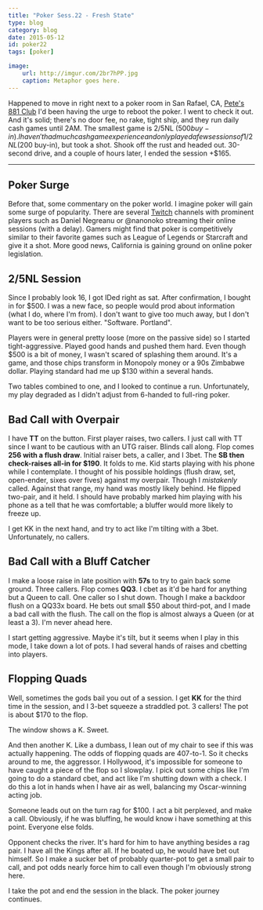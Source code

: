 ```yaml
---
title: "Poker Sess.22 - Fresh State"
type: blog
category: blog
date: 2015-05-12
id: poker22
tags: [poker]

image:
    url: http://imgur.com/2br7hPP.jpg
    caption: Metaphor goes here.
---
```


Happened to move in right next to a poker room in San Rafael, CA, [Pete's 881
Club](http://petes881club.com/) I'd been having the urge to reboot the poker. I
went to check it out. And it's solid; there's no door fee, no rake, tight ship,
and they run daily cash games until 2AM. The smallest game is 2/5NL ($500
buy-in). I haven't had much cash game experience and only played a few sessions
of 1/2NL ($200 buy-in), but took a shot. Shook off the rust and headed out.
30-second drive, and a couple of hours later, I ended the session +$165.

---

## Poker Surge

Before that, some commentary on the poker world. I imagine poker will gain some
surge of popularity. There are several [Twitch](http://twitch.tv) channels
with prominent players such as Daniel Negreanu or @nanonoko streaming their
online sessions (with a delay). Gamers might find that poker is competitively
similar to their favorite games such as League of Legends or Starcraft and
give it a shot. More good news, California is gaining ground on online poker
legislation.

## 2/5NL Session

Since I probably look 16, I got IDed right as sat.  After confirmation, I
bought in for $500. I was a new face, so people would prod about information
(what I do, where I'm from). I don't want to give too much away, but I don't
want to be too serious either. "Software. Portland".

Players were in general pretty loose (more on the passive side) so I started
tight-aggressive. Played good hands and pushed them hard. Even though $500 is a
bit of money, I wasn't scared of splashing them around. It's a game, and those
chips transform in Monopoly money or a 90s Zimbabwe dollar. Playing standard
had me up $130 within a several hands.

Two tables combined to one, and I looked to continue a run. Unfortunately, my
play degraded as I didn't adjust from 6-handed to full-ring poker.

## Bad Call with Overpair

I have **TT** on the button. First player raises, two callers. I just call with
TT since I want to be cautious with an UTG raiser. Blinds call along. Flop
comes **256 with a flush draw**. Initial raiser bets, a caller, and I 3bet. The
**SB then check-raises all-in for $190**. It folds to me. Kid starts playing
with his phone while I contemplate. I thought of his possible holdings (flush
draw, set, open-ender, sixes over fives) against my overpair. Though I
*mistakenly* called. Against that range, my hand was mostly likely behind. He
flipped two-pair, and it held. I should have probably marked him playing with
his phone as a tell that he was comfortable; a bluffer would more likely to
freeze up.

I get KK in the next hand, and try to act like I'm tilting with a 3bet.
Unfortunately, no callers.

## Bad Call with a Bluff Catcher

I make a loose raise in late position with **57s** to try to gain back some
ground. Three callers. Flop comes **QQ3**. I cbet as it'd be hard for anything
but a Queen to call. One caller so I shut down. Though I make a backdoor flush
on a QQ33x board. He bets out small $50 about third-pot, and I made a bad call
with the flush. The call on the flop is almost always a Queen (or at least a
3). I'm never ahead here.

I start getting aggressive. Maybe it's tilt, but it seems when I play in this
mode, I take down a lot of pots. I had several hands of raises and cbetting
into players.

## Flopping Quads

Well, sometimes the gods bail you out of a session. I get **KK** for the third
time in the session, and I 3-bet squeeze a straddled pot. 3 callers! The pot is
about $170 to the flop.

The window shows a K. Sweet.

And then another K. Like a dumbass, I lean out of my chair to see if this was
actually happening. The odds of flopping quads are 407-to-1. So it checks
around to me, the aggressor. I Hollywood, it's impossible for someone to have
caught a piece of the flop so I slowplay. I pick out some chips like I'm going
to do a standard cbet, and act like I'm shutting down with a check. I do this a
lot in hands when I have air as well, balancing my Oscar-winning acting job.

Someone leads out on the turn rag for $100. I act a bit perplexed, and make a
call. Obviously, if he was bluffing, he would know i have something at this
point. Everyone else folds.

Opponent checks the river. It's hard for him to have anything besides a rag
pair. I have all the Kings after all. If he boated up, he would have bet out
himself. So I make a sucker bet of probably quarter-pot to get a small pair to
call, and pot odds nearly force him to call even though I'm obviously strong
here.

I take the pot and end the session in the black. The poker journey continues.
